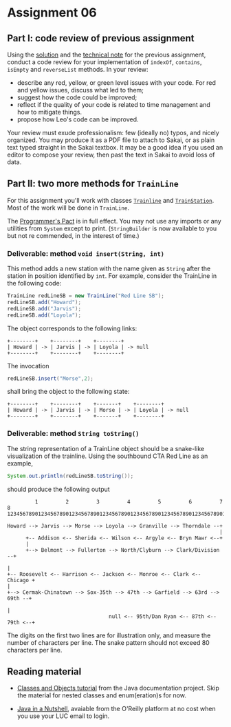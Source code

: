 # Assignment 06

## Part I: code review of previous assignment

Using the [solution](../05-redline/TrainLine_Solution.java) and the [technical note]() for the previous assignment, conduct a code review for your implementation of ``indexOf``, ``contains``, ``isEmpty`` and ``reverseList`` methods. In your review:

* describe any red, yellow, or green level issues with your code. For red and yellow issues, discuss what led to them;
* suggest how the code could be improved;
* reflect if the quality of your code is related to time management and how to mitigate things.
* propose how Leo's code can be improved.

Your review must exude professionalism: few (ideally no) typos, and nicely organized. You may produce it as a PDF file to attach to Sakai, or as plain text typed straight in the Sakai textbox. It may be a good idea if you used an editor to compose your review, then past the text in Sakai to avoid loss of data.
 

## Part II: two more methods for `TrainLine`

For this assignment you'll work with classes [`Trainline`](./TrainLine.java) and [`TrainStation`](./TrainStation.java). Most of the work will be done in `TrainLine`.

The [Programmer's Pact](../misc/ProgrammerPact.pdf) is in full effect. You may not use any imports or any utilities from `System` except to print. (`StringBuilder` is now available to you but not re commended, in the interest of time.)  


### Deliverable: method `void insert(String, int)`

This method adds a new station with the name given as `String` after the station in position identified by `int`. For example, consider the TrainLine in the following code:

```java
TrainLine redLineSB = new TrainLine("Red Line SB");
redLineSB.add("Howard");
redLineSB.add("Jarvis");
redLineSB.add("Loyola");
```

The object corresponds to the following links:


```text
+--------+    +--------+    +--------+     
| Howard | -> | Jarvis | -> | Loyola | -> null
+--------+    +--------+    +--------+   
```

The invocation
```java
redLineSB.insert("Morse",2);
```

shall bring the object to the following state:

```text
+--------+    +--------+    +-------+    +--------+     
| Howard | -> | Jarvis | -> | Morse | -> | Loyola | -> null
+--------+    +--------+    +-------+    +--------+   
```


### Deliverable: method `String toString()`

The string representation of a TrainLine object should be a snake-like visualization of the trainline. Using the southbound CTA Red Line as an example, 
```java
System.out.println(redLineSB.toString());
```
should produce the following output

```text
         1         2         3         4         5         6         7         8
12345678901234567890123456789012345678901234567890123456789012345678901234567890

Howard --> Jarvis --> Morse --> Loyola --> Granville --> Thorndale --+
                                                                     |
      +-- Addison <-- Sherida <-- Wilson <-- Argyle <-- Bryn Mawr <--+ 
      |
      +--> Belmont --> Fullerton --> North/Clyburn --> Clark/Division --+
                                                                        |
+-- Roosevelt <-- Harrison <-- Jackson <-- Monroe <-- Clark <-- Chicago +
|
+--> Cermak-Chinatown --> Sox-35th --> 47th --> Garfield --> 63rd --> 69th --+
                                                                             |
                                 null <-- 95th/Dan Ryan <-- 87th <-- 79th <--+
```

The digits on the first two lines are for illustration only, and measure the number of characters per line. The snake pattern should not exceed 80 characters per line.


## Reading material
 
* [Classes and Objects tutorial](https://docs.oracle.com/javase/tutorial/java/javaOO/index.html) from the Java documentation project. Skip the material for nested classes and enum(eration)s for now.

* [Java in a Nutshell](https://learning.oreilly.com/library/view/java-in-a/9781098130992/), avaiable from the O'Reilly platform at no cost when you use your LUC email to login.